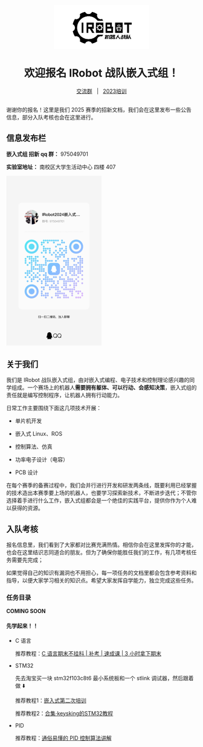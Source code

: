 <p align="center">
    <img width=50% src="assets/p1.png"/>
</p>

<h1 align="center">欢迎报名 IRobot 战队嵌入式组！</h1>

<div align="center" style="padding-bottom: 15px;">
    <a href="http://qm.qq.com/cgi-bin/qm/qr?_wv=1027&k=2JehDBVI8BBWEfourtdRF60RpF1zjHOV&authKey=EvFODrPUWOLijVFji0AScdjeAl2JCO7ZtpbFKF14VjfpjFyHmIU3e%2FijA%2FvoBc2l&noverify=0&group_code=635535591">交流群</a>
    <span>&nbsp;&nbsp;|&nbsp;&nbsp;</span>
    <a href="https://space.bilibili.com/436391821/channel/collectiondetail?sid=1809229">2023培训</a>
</div>

谢谢你的报名！这里是我们 2025 赛季的招新文档，我们会在这里发布一些公告信息，部分入队考核也会在这里进行。

## 信息发布栏

**嵌入式组 招新 qq 群：** 975049701

**实验室地址：** 南校区大学生活动中心 四楼 407

<img width=50% src="assets/p2.jpg"/>

## 关于我们

我们是 IRobot 战队嵌入式组，由对嵌入式编程、电子技术和控制理论感兴趣的同学组成。一个赛场上的机器人**需要拥有躯体、可以行动、会感知决策**，嵌入式组的责任就是编写控制程序，让机器人拥有行动能力。

日常工作主要围绕下面这几项技术开展：

- 单片机开发

- 嵌入式 Linux、ROS

- 控制算法、仿真

- 功率电子设计（电容）

- PCB 设计

在每个赛季的备赛过程中，我们会并行进行开发和研发两条线，既要利用已经掌握的技术造出本赛季要上场的机器人，也要学习探索新技术，不断进步迭代；不管你选择着手进行什么工作，嵌入式组都会是一个绝佳的实践平台，提供你作为个人难以获得的资源。

## 入队考核

报名信息里，我们看到了大家都对比赛充满热情。相信你会在这里发挥你的才能，也会在这里结识志同道合的朋友。但为了确保你能胜任我们的工作，有几项考核任务需要先完成；

如果觉得自己的知识有漏洞也不用担心，每一项任务的文档里都会包含参考资料和指导，以便大家学习相关的知识点。希望大家发挥自学能力，独立完成这些任务。

### 任务目录

**COMING SOON**

#### 先学起来！！

- C 语言

  推荐教程：[C 语言期末不挂科 | 补考 | 速成课 | 3 小时拿下期末](https://www.bilibili.com/video/BV1pE421N7en)

- STM32

  先去淘宝买一块 stm32f103c8t6 最小系统板和一个 stlink 调试器，然后跟着做 ⬇️

  推荐教程1：[嵌入式第二次培训](https://www.bilibili.com/video/BV16w411C7zL)

  推荐教程2：[合集·keysking的STM32教程](https://space.bilibili.com/6100925/channel/collectiondetail?sid=1025423)

- PID

  推荐教程：[通俗易懂的 PID 控制算法讲解](https://www.bilibili.com/video/BV1et4y1i7Gm)

